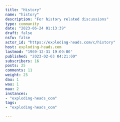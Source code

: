 ```yaml
---
title: "History" 
name: "history"
description: "For history related discussions"
type: community
date: "2023-06-24 01:13:39"
draft: false
nsfw: false
actor_id: "https://exploding-heads.com/c/history"
host: exploding-heads.com
lastmod: "1969-12-31 19:00:00"
published: "2023-02-03 04:21:00"
subscribers: 16
posts: 25
comments: 11
weight: 25
dau: 1
wau: 1
mau: 2
instances:
- "exploding-heads_com"
tags: 
- "exploding-heads_com"

---
```

